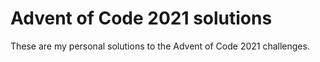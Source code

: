 # Advent of Code 2021 solutions

These are my personal solutions to the Advent of Code 2021 challenges.
